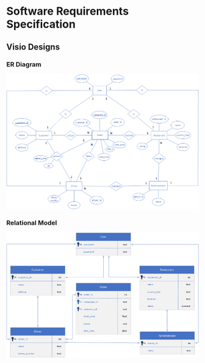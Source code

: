 # Software Requirements Specification
## Visio Designs
### ER Diagram
  ![Customer](Designs/ER-Diagram.png)
  
### Relational Model
  ![Administrator](Designs/Relational-Model.png)
